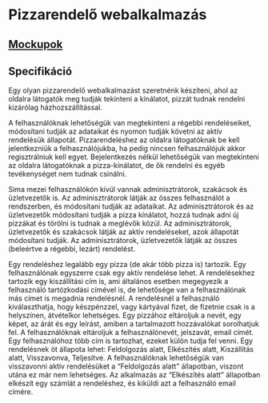 # Pizzarendelő webalkalmazás

## [Mockupok](./MOCKUPS.md)

## Specifikáció

Egy olyan pizzarendelő webalkalmazást szeretnénk készíteni, ahol az oldalra látogatók meg tudják tekinteni a kínálatot, pizzát tudnak rendelni kizárólag házhozszállítással.

A felhasználóknak lehetőségük van megtekinteni a régebbi rendeléseiket, módosítani tudják az adataikat és nyomon tudják követni az aktív rendelésük állapotát. Pizzarendeléshez az oldalra látogatóknak be kell jelentkezniük a felhasználójukba, ha pedig nincsen felhasználójuk akkor regisztrálniuk kell egyet. Bejelentkezés nélkül lehetőségük van megtekinteni az oldalra látogatóknak a pizza-kínálatot, de ők rendelni és egyéb tevékenységet nem tudnak csinálni.

Sima mezei felhasználókón kívül vannak adminisztrátorok, szakácsok és üzletvezetők is. Az adminisztrátorok látják az összes felhasználót a rendszerben, és módosítani tudják az adataikat. Az adminisztrátorok és az üzletvezetők módosítani tudják a pizza kínálatot, hozzá tudnak adni új pizzákat és törölni is tudnak a meglévők közül. Az adminisztrátorok, üzletvezetők és szakácsok látják az aktív rendeléseket, azok állapotát módosítani tudják. Az adminisztrátorok, üzletvezetők látják az összes (beleértve a régebbi, lezárt) rendelést.

Egy rendeléshez legalább egy pizza (de akár több pizza is) tartozik. Egy felhasználónak egyszerre csak egy aktív rendelése lehet. A rendelésekhez tartozik egy kiszállítási cím is, ami általános esetben megegyezik a felhasználó tartózkodási címével is, de lehetősége van a felhasználónak más címet is megadnia rendelésnél. A rendelésnél a felhasználó kiválaszthatja, hogy készpénzzel, vagy kártyával fizet, de fizetnie csak is a helyszínen, átvételkor lehetséges. Egy pizzához eltároljuk a nevét, egy képet, az árát és egy leírást, amiben a tartalmazott hozzávalókat sorolhatjuk fel. A felhasználóknak eltároljuk a felhasználónevét, jelszavát, email címét. Egy felhasználóhoz több cím is tartozhat, ezeket külön tudja fel venni. Egy rendelésnek öt állapota lehet: Feldolgozás alatt, Elkészítés alatt, Kiszállítás alatt, Visszavonva, Teljesítve. A felhasználóknak lehetőségük van visszavonni aktív rendelésüket a “Feldolgozás alatt” állapotban, viszont utána ez már nem lehetséges. Az alkalmazás az “Elkészítés alatt” állapotban elkészít egy számlát a rendeléshez, és kiküldi azt a felhasználó email címére.
